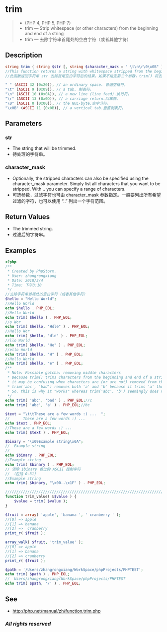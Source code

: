 # trim 
> - (PHP 4, PHP 5, PHP 7)
> - trim — Strip whitespace (or other characters) from the beginning and end of a string
> - trim — 去除字符串首尾处的空白字符（或者其他字符）

## Description
```php
string trim ( string $str [, string $character_mask = " \t\n\r\0\x0B" ] )
//This function returns a string with whitespace stripped from the beginning and end of str. Without the second parameter, trim() will strip these characters:
//此函数返回字符串 str 去除首尾空白字符后的结果。如果不指定第二个参数，trim() 将去除这些字符：

" " (ASCII 32 (0x20)), // an ordinary space. 普通空格符。
"\t" (ASCII 9 (0x09)), // a tab. 制表符。
"\n" (ASCII 10 (0x0A)), // a new line (line feed).换行符。
"\r" (ASCII 13 (0x0D)), // a carriage return.回车符。
"\0" (ASCII 0 (0x00)), // the NUL-byte.空字节符。
"\x0B" (ASCII 11 (0x0B)), // a vertical tab.垂直制表符。
```

## Parameters
### str
- The string that will be trimmed.
- 待处理的字符串。

### character_mask
- Optionally, the stripped characters can also be specified using the character_mask parameter. Simply list all characters that you want to be stripped. With .. you can specify a range of characters.
- 可选参数，过滤字符也可由 character_mask 参数指定。一般要列出所有希望过滤的字符，也可以使用 “..” 列出一个字符范围。

## Return Values
- The trimmed string.
- 过滤后的字符串。

## Examples
```php
<?php
/**
 * Created by PhpStorm.
 * User: zhangrongxiang
 * Date: 2018/3/4
 * Time: 下午3:10
 */
//去除字符串首尾处的空白字符（或者其他字符）
$hello = "Hello World";
//Hello World
echo $hello . PHP_EOL;
//Hello World
echo trim( $hello ) . PHP_EOL;
//o Wor
echo trim( $hello, "Hdle" ) . PHP_EOL;
//Hello Wor
echo trim( $hello, "dle" ) . PHP_EOL;
//llo World
echo trim( $hello, "He" ) . PHP_EOL;
//ello World
echo trim( $hello, "H" ) . PHP_EOL;
//Hello World
echo trim( $hello, "e" ) . PHP_EOL;
/**
 * Note: Possible gotcha: removing middle characters
 * Because trim() trims characters from the beginning and end of a string,
 * it may be confusing when characters are (or are not) removed from the middle.
 * trim('abc', 'bad') removes both 'a' and 'b' because it trims 'a' thus moving 'b' to the beginning to also be trimmed.
 * So, this is why it "works" whereas trim('abc', 'b') seemingly does not.
 */
echo trim( 'abc', 'bad' ) . PHP_EOL;//c
echo trim( 'abc', 'a' ) . PHP_EOL;//bc

$text = "\t\tThese are a few words :) ...  ";
//		These are a few words :) ...
echo $text . PHP_EOL;
//These are a few words :) ...
echo trim( $text ) . PHP_EOL;

$binary = "\x09Example string\x0A";
//	Example string
//
echo $binary . PHP_EOL;
//Example string
echo trim( $binary ) . PHP_EOL;
// 清除 $binary 首位的 ASCII 控制字符
// （包括 0-31）
//Example string
echo trim( $binary, "\x00..\x1F" ) . PHP_EOL;

/////////////////////////////////////////////////////////////////////////////////////
function trim_value( &$value ) {
	$value = trim( $value );
}

$fruit = array( 'apple', 'banana ', ' cranberry ' );
//[0] => apple
//[1] => banana
//[2] =>  cranberry
print_r( $fruit );

array_walk( $fruit, 'trim_value' );
//[0] => apple
//[1] => banana
//[2] => cranberry
print_r( $fruit );

$path = '/Users/zhangrongxiang/WorkSpace/phpProjects/PHPTEST';
echo trim( $path ) . PHP_EOL;
//  Users/zhangrongxiang/WorkSpace/phpProjects/PHPTEST
echo trim( $path, '/' ) . PHP_EOL;
```

## See
- <http://php.net/manual/zh/function.trim.php>
### *All rights reserved*
